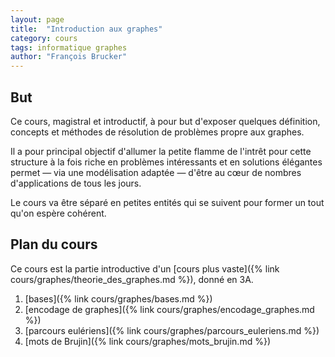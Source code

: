 ```yaml
---
layout: page
title:  "Introduction aux graphes"
category: cours
tags: informatique graphes
author: "François Brucker"
---
```


## But

Ce cours, magistral et introductif, à pour but d'exposer quelques définition, concepts et méthodes de résolution de problèmes propre aux graphes.

Il a pour principal objectif d'allumer la petite flamme de l'intrêt pour cette structure à la fois riche en problèmes intéressants et en solutions élégantes permet — via une modélisation adaptée — d'être au cœur de nombres d'applications de tous les jours.

Le cours va être séparé en petites entités qui se suivent pour former un tout qu'on espère cohérent.

## Plan du cours

Ce cours est la partie introductive d'un [cours plus vaste]({% link cours/graphes/theorie_des_graphes.md %}), donné en 3A.

1. [bases]({% link cours/graphes/bases.md %})
2. [encodage de graphes]({% link cours/graphes/encodage_graphes.md %})
3. [parcours eulériens]({% link cours/graphes/parcours_euleriens.md %})
4. [mots de Brujin]({% link cours/graphes/mots_brujin.md %})
